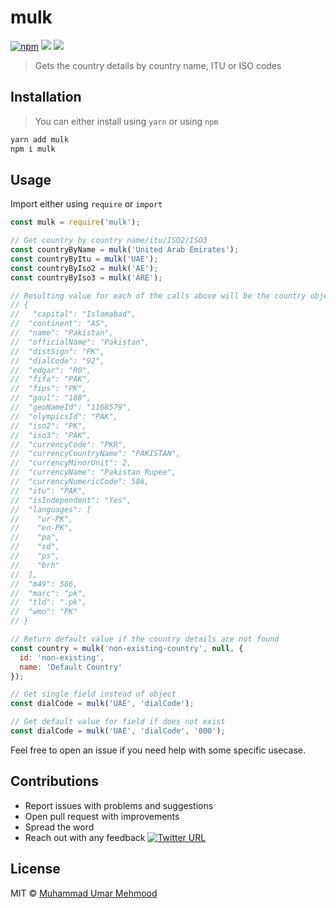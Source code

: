 # mulk

[![npm](https://badge.fury.io/js/mulk.svg)](https://www.npmjs.com/package/mulk)
[![](https://img.shields.io/travis/w3debugger/mulk/master.svg?style=flat-square)](http://travis-ci.org/w3debugger/mulk)
[![](https://img.shields.io/codecov/c/github/w3debugger/mulk.svg?style=flat-square)](http://travis-ci.org/w3debugger/mulk)

> Gets the country details by country name, ITU or ISO codes 

## Installation
> You can either install using `yarn` or using `npm`

```bash
yarn add mulk
npm i mulk
```

## Usage
Import either using `require` or `import`

```javascript
const mulk = require('mulk');

// Get country by country name/itu/ISO2/ISO3
const countryByName = mulk('United Arab Emirates');
const countryByItu = mulk('UAE');
const countryByIso2 = mulk('AE');
const countryByIso3 = mulk('ARE');

// Resulting value for each of the calls above will be the country object
// {
//   "capital": "Islamabad",
//  "continent": "AS",
//  "name": "Pakistan",
//  "officialName": "Pakistan",
//  "distSign": "PK",
//  "dialCode": "92",
//  "edgar": "R0",
//  "fifa": "PAK",
//  "fips": "PK",
//  "gaul": "188",
//  "geoNameId": "1168579",
//  "olympicsId": "PAK",
//  "iso2": "PK",
//  "iso3": "PAK",
//  "currencyCode": "PKR",
//  "currencyCountryName": "PAKISTAN",
//  "currencyMinorUnit": 2,
//  "currencyName": "Pakistan Rupee",
//  "currencyNumericCode": 586,
//  "itu": "PAK",
//  "isIndependent": "Yes",
//  "languages": [
//    "ur-PK",
//    "en-PK",
//    "pa",
//    "sd",
//    "ps",
//    "brh"
//  ],
//  "m49": 586,
//  "marc": "pk",
//  "tld": ".pk",
//  "wmo": "PK"
// }

// Return default value if the country details are not found
const country = mulk('non-existing-country', null, { 
  id: 'non-existing', 
  name: 'Default Country'
});

// Get single field instead of object
const dialCode = mulk('UAE', 'dialCode');

// Get default value for field if does not exist
const dialCode = mulk('UAE', 'dialCode', '000');
```

Feel free to open an issue if you need help with some specific usecase.

## Contributions

* Report issues with problems and suggestions
* Open pull request with improvements
* Spread the word
* Reach out with any feedback [![Twitter URL](https://img.shields.io/twitter/url/https/twitter.com/w3debugger.svg?style=social&label=Follow%20%40w3debugger)](https://twitter.com/w3debugger)

## License

MIT &copy; [Muhammad Umar Mehmood](https://twitter.com/w3debugger)
